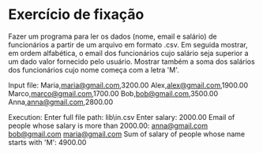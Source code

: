 # Exercício de fixação

Fazer um programa para ler os dados (nome, email e salário) de funcionários a partir de um arquivo em formato .csv.
Em seguida mostrar, em ordem alfabética, o email dos funcionários cujo salário seja superior a um dado valor fornecido pelo usuário.
Mostrar também a soma dos salários dos funcionários cujo nome começa com a letra 'M'.

Input file:
Maria,maria@gmail.com,3200.00
Alex,alex@gmail.com,1900.00
Marco,marco@gmail.com,1700.00
Bob,bob@gmail.com,3500.00
Anna,anna@gmail.com,2800.00

Execution:
Enter full file path: lib\in.csv
Enter salary: 2000.00
Email of people whose salary is more than 2000.00:
anna@gmail.com
bob@gmail.com
maria@gmail.com
Sum of salary of people whose name starts with 'M': 4900.00
